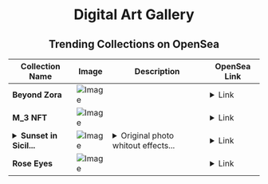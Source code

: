 <div align="center">

# Digital Art Gallery

## Trending Collections on OpenSea

| Collection Name                       | Image                                                                                     | Description                       | OpenSea Link                                                                                          |
|---------------------------------------|-------------------------------------------------------------------------------------------|-----------------------------------|--------------------------------------------------------------------------------------------------------|
| **Beyond Zora** | ![Image](https://i.seadn.io/s/raw/files/1634007cb187975c952a3d13f080ca84.jpg?w=500&auto=format?w=200&auto=format) |  | <details><summary>Link</summary>[Beyond Zora](https://opensea.io/collection/beyond-zora)</details> |
| **M_3 NFT** | ![Image](https://i.seadn.io/s/raw/files/096fa37fcc08dde88af44ef01bbb0847.png?w=500&auto=format?w=200&auto=format) |  | <details><summary>Link</summary>[M_3 NFT](https://opensea.io/collection/m-3-nft-25)</details> |
| **<details><summary>Sunset in Sicil...</summary>Sunset in Sicily</details>** | ![Image](https://i.seadn.io/s/raw/files/550792d8c9eebfe7b185a4efbcf1dae5.jpg?w=500&auto=format?w=200&auto=format) | <details><summary>Original photo whitout effects...</summary>Original photo whitout effects.</details> | <details><summary>Link</summary>[Sunset in Sicily](https://opensea.io/collection/sunset-in-sicily-1)</details> |
| **Rose Eyes** | ![Image](https://i.seadn.io/s/raw/files/6545a60916b09f4fff054a6ef4b79ad1.jpg?w=500&auto=format?w=200&auto=format) |  | <details><summary>Link</summary>[Rose Eyes](https://opensea.io/collection/rose-eyes-1)</details> |

</div>